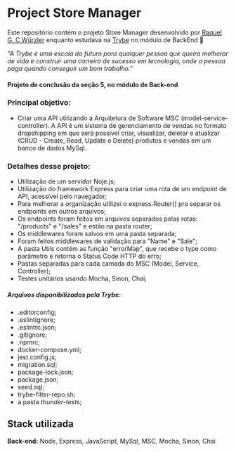 # Project Store Manager

Este repositório contém o projeto Store Manager desenvolvido por [Raquel G. C Würzler](https://www.linkedin.com/in/raquel-c-wurzler/) enquanto estudava na [Trybe](https://www.betrybe.com/) no módulo de BackEnd :rocket:

_"A Trybe é uma escola do futuro para qualquer pessoa que queira melhorar de vida e construir uma carreira de sucesso em tecnologia, onde a pessoa paga quando conseguir um bom trabalho."_

#### Projeto de conclusão da seção 5, no módulo de Back-end

### Principal objetivo:
* Criar uma API utilizando a Arquitetura de Software MSC (model-service-controller).
A API é um sistema de gerenciamento de vendas no formato dropshipping em que será possível criar, visualizar, deletar e atualizar (CRUD - Create, Read, Update e Delete) produtos e vendas em um banco de dados MySql.

### Detalhes desse projeto:
* Utilização de um servidor Noje.js;
* Utilização do framework Express para criar uma rota de um endpoint de API, acessível pelo navegador;
* Para melhorar a organização utilizei o express.Router() pra separar os endpoints em outros arquivos;
* Os endpoints foram feitos em arquivos separados pelas rotas: "/products" e "/sales" e estão na pasta router;
* Os middlewares foram salvos em uma pasta separada;
* Foram feitos middlewares de validação para "Name" e "Sale";
* A pasta Utils contém as função "errorMap", que recebe o type como parâmetro e retorna o Status Code HTTP do erro;
* Pastas separadas para cada camada do MSC (Model, Service, Controller);
* Testes unitários usando Mocha, Sinon, Chai;

##### Arquivos disponibilizados pela Trybe:
* .editorconfig;
* .eslintignore;
* .eslintrc.json;
* .gitignore;
* .npmrc;
* docker-compose.yml;
* jest.config.js;
* migration.sql;
* package-lock.json;
* package.json;
* seed.sql;
* trybe-filter-repo.sh;
* a pasta *thunder-tests*;

## Stack utilizada

**Back-end:** Node, Express, JavaScript, MySql, MSC, Mocha, Sinon, Chai

